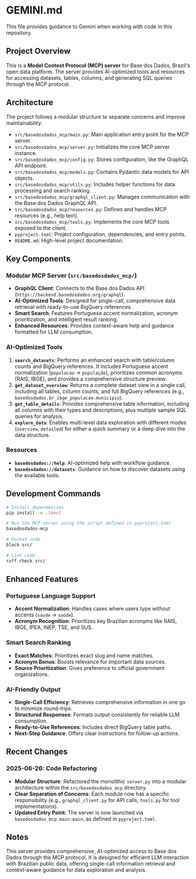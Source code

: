# GEMINI.md

This file provides guidance to Gemini when working with code in this repository.

## Project Overview

This is a **Model Context Protocol (MCP) server** for Base dos Dados, Brazil's open data platform. The server provides AI-optimized tools and resources for accessing datasets, tables, columns, and generating SQL queries through the MCP protocol.

## Architecture

The project follows a modular structure to separate concerns and improve maintainability.

- `src/basedosdados_mcp/main.py`: Main application entry point for the MCP server.
- `src/basedosdados_mcp/server.py`: Initializes the core MCP server instance.
- `src/basedosdados_mcp/config.py`: Stores configuration, like the GraphQL API endpoint.
- `src/basedosdados_mcp/models.py`: Contains Pydantic data models for API objects.
- `src/basedosdados_mcp/utils.py`: Includes helper functions for data processing and search ranking.
- `src/basedosdados_mcp/graphql_client.py`: Manages communication with the Base dos Dados GraphQL API.
- `src/basedosdados_mcp/resources.py`: Defines and handles MCP resources (e.g., help text).
- `src/basedosdados_mcp/tools.py`: Implements the core MCP tools exposed to the client.
- `pyproject.toml`: Project configuration, dependencies, and entry points.
- `README.md`: High-level project documentation.

## Key Components

### Modular MCP Server (`src/basedosdados_mcp/`)
- **GraphQL Client**: Connects to the Base dos Dados API (`https://backend.basedosdados.org/graphql`).
- **AI-Optimized Tools**: Designed for single-call, comprehensive data retrieval with ready-to-use BigQuery references.
- **Smart Search**: Features Portuguese accent normalization, acronym prioritization, and intelligent result ranking.
- **Enhanced Resources**: Provides context-aware help and guidance formatted for LLM consumption.

### AI-Optimized Tools

1.  **`search_datasets`**: Performs an enhanced search with table/column counts and BigQuery references. It includes Portuguese accent normalization (`populacao` → `população`), prioritizes common acronyms (RAIS, IBGE), and provides a comprehensive structure preview.
2.  **`get_dataset_overview`**: Returns a complete dataset view in a single call, including all tables, column counts, and full BigQuery references (e.g., `basedosdados.br_ibge_populacao.municipio`).
3.  **`get_table_details`**: Provides comprehensive table information, including all columns with their types and descriptions, plus multiple sample SQL queries for analysis.
4.  **`explore_data`**: Enables multi-level data exploration with different modes (`overview`, `detailed`) for either a quick summary or a deep dive into the data structure.

### Resources
- **`basedosdados://help`**: AI-optimized help with workflow guidance.
- **`basedosdados://datasets`**: Guidance on how to discover datasets using the available tools.

## Development Commands

```bash
# Install dependencies
pip install -e .[dev]

# Run the MCP server using the script defined in pyproject.toml
basedosdados-mcp

# Format code
black src/

# Lint code
ruff check src/
```

## Enhanced Features

### Portuguese Language Support
- **Accent Normalization**: Handles cases where users type without accents (`saude` → `saúde`).
- **Acronym Recognition**: Prioritizes key Brazilian acronyms like RAIS, IBGE, IPEA, INEP, TSE, and SUS.

### Smart Search Ranking
- **Exact Matches**: Prioritizes exact slug and name matches.
- **Acronym Bonus**: Boosts relevance for important data sources.
- **Source Prioritization**: Gives preference to official government organizations.

### AI-Friendly Output
- **Single-Call Efficiency**: Retrieves comprehensive information in one go to minimize round-trips.
- **Structured Responses**: Formats output consistently for reliable LLM consumption.
- **Ready-to-Use References**: Includes direct BigQuery table paths.
- **Next-Step Guidance**: Offers clear instructions for follow-up actions.

## Recent Changes

### 2025-06-26: Code Refactoring
- **Modular Structure**: Refactored the monolithic `server.py` into a modular architecture within the `src/basedosdados_mcp` directory.
- **Clear Separation of Concerns**: Each module now has a specific responsibility (e.g., `graphql_client.py` for API calls, `tools.py` for tool implementations).
- **Updated Entry Point**: The server is now launched via `basedosdados_mcp.main:main`, as defined in `pyproject.toml`.

## Notes

This server provides comprehensive, AI-optimized access to Base dos Dados through the MCP protocol. It is designed for efficient LLM interaction with Brazilian public data, offering single-call information retrieval and context-aware guidance for data exploration and analysis.
